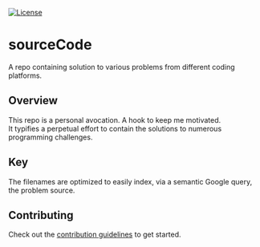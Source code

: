 [![License](https://img.shields.io/github/license/specbug/source_code?style=flat-square)](https://github.com/specbug/source_code/blob/master/LICENSE)

# sourceCode
A repo containing solution to various problems from different coding platforms.


## Overview

This repo is a personal avocation. A hook to keep me motivated. <br>
It typifies a perpetual effort to contain the solutions to numerous programming challenges.

## Key

The filenames are optimized to easily index, via a semantic Google query, the problem source.

## Contributing

Check out the [contribution guidelines](https://github.com/specbug/source_code/blob/master/CONTRIBUTING.md) to get started.
